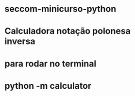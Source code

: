 # seccom-minicurso-python

# Calculadora notação polonesa inversa

# para rodar no terminal

# python -m calculator
